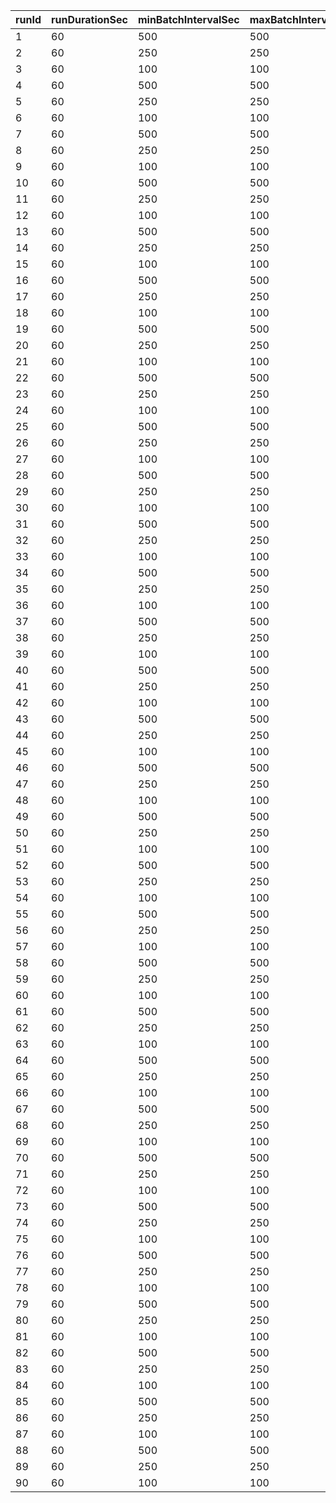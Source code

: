 | runId | runDurationSec | minBatchIntervalSec | maxBatchIntervalSec | producerInstances | producersPerInstance | minMsgSizeKb | maxMsgSizeKb | minBatchSize | maxBatchSize | avgMs   | medianMs | q90ms | q95ms | q99ms | consumedMessages | consumerErrors | producedMessages | producerErrors |
|-------|----------------|---------------------|---------------------|-------------------|----------------------|--------------|--------------|--------------|--------------|---------|----------|-------|-------|-------|------------------|----------------|------------------|----------------|
| 1     | 60             | 500                 | 500                 | 3                 | 1                    | 200          | 200          | 1            | 1            | 44.19   | 36.0     | 57    | 84    | 199   | 339              | 0              | 339              | 0              |
| 2     | 60             | 250                 | 250                 | 3                 | 1                    | 200          | 200          | 1            | 1            | 40.85   | 34.0     | 56    | 74    | 200   | 652              | 0              | 652              | 0              |
| 3     | 60             | 100                 | 100                 | 3                 | 1                    | 200          | 200          | 1            | 1            | 44.8    | 36.0     | 62    | 78    | 230   | 1405             | 0              | 1406             | 0              |
| 4     | 60             | 500                 | 500                 | 3                 | 1                    | 480          | 480          | 1            | 1            | 66.69   | 55.5     | 95    | 140   | 258   | 330              | 0              | 330              | 0              |
| 5     | 60             | 250                 | 250                 | 3                 | 1                    | 480          | 480          | 1            | 1            | 63.5    | 54.5     | 87    | 105   | 297   | 618              | 0              | 619              | 0              |
| 6     | 60             | 100                 | 100                 | 3                 | 1                    | 480          | 480          | 1            | 1            | 76.39   | 65.0     | 119   | 150   | 232   | 1219             | 0              | 1220             | 0              |
| 7     | 60             | 500                 | 500                 | 3                 | 1                    | 200          | 200          | 2            | 2            | 66.4    | 62.0     | 93    | 115   | 238   | 630              | 0              | 630              | 0              |
| 8     | 60             | 250                 | 250                 | 3                 | 1                    | 200          | 200          | 2            | 2            | 64.54   | 62.0     | 86    | 105   | 289   | 1134             | 0              | 1134             | 0              |
| 9     | 60             | 100                 | 100                 | 3                 | 1                    | 200          | 200          | 2            | 2            | 116.0   | 105.0    | 168   | 221   | 388   | 1655             | 0              | 1656             | 0              |
| 10    | 60             | 500                 | 500                 | 3                 | 1                    | 480          | 480          | 2            | 2            | 100.59  | 87.0     | 132   | 164   | 509   | 600              | 0              | 600              | 0              |
| 11    | 60             | 250                 | 250                 | 3                 | 1                    | 480          | 480          | 2            | 2            | 99.22   | 92.0     | 136   | 161   | 266   | 1040             | 0              | 1040             | 0              |
| 12    | 60             | 100                 | 100                 | 3                 | 1                    | 480          | 480          | 2            | 2            | 123.06  | 112.0    | 172   | 213   | 374   | 1658             | 0              | 1658             | 0              |
| 13    | 60             | 500                 | 500                 | 3                 | 1                    | 200          | 200          | 4            | 4            | 113.18  | 106.0    | 161   | 189   | 361   | 1099             | 0              | 1096             | 0              |
| 14    | 60             | 250                 | 250                 | 3                 | 1                    | 200          | 200          | 4            | 4            | 120.31  | 114.0    | 176   | 205   | 364   | 1753             | 0              | 1752             | 0              |
| 15    | 60             | 100                 | 100                 | 3                 | 1                    | 200          | 200          | 4            | 4            | 263.62  | 256.0    | 326   | 356   | 471   | 1775             | 0              | 1776             | 0              |
| 16    | 60             | 500                 | 500                 | 3                 | 1                    | 480          | 480          | 4            | 4            | NaN     | null     | null  | null  | null  | 0                | 0              | 0                | 316            |
| 17    | 60             | 250                 | 250                 | 3                 | 1                    | 480          | 480          | 4            | 4            | NaN     | null     | null  | null  | null  | 0                | 0              | 0                | 563            |
| 18    | 60             | 100                 | 100                 | 3                 | 1                    | 480          | 480          | 4            | 4            | NaN     | null     | null  | null  | null  | 0                | 0              | 0                | 1086           |
| 19    | 60             | 500                 | 500                 | 3                 | 2                    | 200          | 200          | 1            | 1            | 54.27   | 41.0     | 85    | 120   | 354   | 667              | 0              | 667              | 0              |
| 20    | 60             | 250                 | 250                 | 3                 | 2                    | 200          | 200          | 1            | 1            | 46.97   | 37.0     | 67    | 92    | 209   | 1279             | 0              | 1279             | 0              |
| 21    | 60             | 100                 | 100                 | 3                 | 2                    | 200          | 200          | 1            | 1            | 121.5   | 111.0    | 153   | 173   | 346   | 1758             | 0              | 1758             | 0              |
| 22    | 60             | 500                 | 500                 | 3                 | 2                    | 480          | 480          | 1            | 1            | 65.61   | 56.0     | 99    | 129   | 198   | 661              | 0              | 663              | 0              |
| 23    | 60             | 250                 | 250                 | 3                 | 2                    | 480          | 480          | 1            | 1            | 84.49   | 66.0     | 125   | 176   | 496   | 1179             | 0              | 1179             | 0              |
| 24    | 60             | 100                 | 100                 | 3                 | 2                    | 480          | 480          | 1            | 1            | 155.62  | 140.0    | 208   | 273   | 489   | 1625             | 0              | 1627             | 0              |
| 25    | 60             | 500                 | 500                 | 3                 | 2                    | 200          | 200          | 2            | 2            | 75.1    | 66.0     | 107   | 145   | 348   | 1243             | 0              | 1242             | 0              |
| 26    | 60             | 250                 | 250                 | 3                 | 2                    | 200          | 200          | 2            | 2            | 171.56  | 158.0    | 241   | 285   | 402   | 1693             | 0              | 1692             | 0              |
| 27    | 60             | 100                 | 100                 | 3                 | 2                    | 200          | 200          | 2            | 2            | 306.29  | 301.0    | 369   | 416   | 517   | 1756             | 0              | 1756             | 0              |
| 28    | 60             | 500                 | 500                 | 3                 | 2                    | 480          | 480          | 2            | 2            | 119.31  | 98.0     | 173   | 240   | 624   | 1171             | 0              | 1172             | 0              |
| 29    | 60             | 250                 | 250                 | 3                 | 2                    | 480          | 480          | 2            | 2            | 232.77  | 205.0    | 334   | 433   | 653   | 1534             | 0              | 1534             | 0              |
| 30    | 60             | 100                 | 100                 | 3                 | 2                    | 480          | 480          | 2            | 2            | 338.91  | 324.0    | 421   | 459   | 712   | 1663             | 0              | 1664             | 0              |
| 31    | 60             | 500                 | 500                 | 3                 | 2                    | 200          | 200          | 4            | 4            | 281.67  | 266.0    | 374   | 451   | 680   | 1741             | 0              | 1740             | 0              |
| 32    | 60             | 250                 | 250                 | 3                 | 2                    | 200          | 200          | 4            | 4            | 533.85  | 520.5    | 662   | 745   | 950   | 1738             | 0              | 1736             | 0              |
| 33    | 60             | 100                 | 100                 | 3                 | 2                    | 200          | 200          | 4            | 4            | 677.59  | 673.0    | 799   | 848   | 1010  | 1750             | 0              | 1748             | 0              |
| 34    | 60             | 500                 | 500                 | 3                 | 2                    | 480          | 480          | 4            | 4            | NaN     | null     | null  | null  | null  | 0                | 0              | 0                | 629            |
| 35    | 60             | 250                 | 250                 | 3                 | 2                    | 480          | 480          | 4            | 4            | NaN     | null     | null  | null  | null  | 0                | 0              | 0                | 1121           |
| 36    | 60             | 100                 | 100                 | 3                 | 2                    | 480          | 480          | 4            | 4            | NaN     | null     | null  | null  | null  | 0                | 0              | 0                | 2068           |
| 37    | 60             | 500                 | 500                 | 3                 | 4                    | 200          | 200          | 1            | 1            | 54.25   | 40.0     | 79    | 113   | 392   | 1331             | 0              | 1331             | 0              |
| 38    | 60             | 250                 | 250                 | 3                 | 4                    | 200          | 200          | 1            | 1            | 177.85  | 166.0    | 230   | 285   | 386   | 1744             | 0              | 1745             | 0              |
| 39    | 60             | 100                 | 100                 | 3                 | 4                    | 200          | 200          | 1            | 1            | 374.5   | 362.0    | 490   | 577   | 811   | 1584             | 0              | 1584             | 0              |
| 40    | 60             | 500                 | 500                 | 3                 | 4                    | 480          | 480          | 1            | 1            | 93.3    | 69.0     | 154   | 220   | 584   | 1269             | 0              | 1269             | 0              |
| 41    | 60             | 250                 | 250                 | 3                 | 4                    | 480          | 480          | 1            | 1            | 229.91  | 209.0    | 321   | 390   | 591   | 1616             | 0              | 1617             | 0              |
| 42    | 60             | 100                 | 100                 | 3                 | 4                    | 480          | 480          | 1            | 1            | 382.84  | 368.0    | 491   | 579   | 697   | 1600             | 0              | 1600             | 0              |
| 43    | 60             | 500                 | 500                 | 3                 | 4                    | 200          | 200          | 2            | 2            | 340.62  | 319.0    | 453   | 520   | 835   | 1698             | 0              | 1698             | 0              |
| 44    | 60             | 250                 | 250                 | 3                 | 4                    | 200          | 200          | 2            | 2            | 578.89  | 568.0    | 697   | 766   | 904   | 1719             | 0              | 1718             | 0              |
| 45    | 60             | 100                 | 100                 | 3                 | 4                    | 200          | 200          | 2            | 2            | 737.43  | 747.0    | 877   | 920   | 1184  | 1703             | 0              | 1702             | 0              |
| 46    | 60             | 500                 | 500                 | 3                 | 4                    | 480          | 480          | 2            | 2            | 459.31  | 425.0    | 624   | 743   | 1205  | 1522             | 0              | 1522             | 0              |
| 47    | 60             | 250                 | 250                 | 3                 | 4                    | 480          | 480          | 2            | 2            | 685.09  | 648.0    | 909   | 1034  | 1559  | 1554             | 0              | 1554             | 0              |
| 48    | 60             | 100                 | 100                 | 3                 | 4                    | 480          | 480          | 2            | 2            | 814.2   | 808.0    | 1022  | 1100  | 1276  | 1581             | 0              | 1582             | 0              |
| 49    | 60             | 500                 | 500                 | 3                 | 4                    | 200          | 200          | 4            | 4            | 1285.56 | 1310.5   | 1634  | 1754  | 2508  | 1550             | 0              | 1548             | 0              |
| 50    | 60             | 250                 | 250                 | 3                 | 4                    | 200          | 200          | 4            | 4            | 1408.13 | 1429.0   | 1666  | 1749  | 1959  | 1674             | 0              | 1676             | 0              |
| 51    | 60             | 100                 | 100                 | 3                 | 4                    | 200          | 200          | 4            | 4            | 1559.24 | 1544.0   | 1803  | 1905  | 2442  | 1669             | 0              | 1668             | 0              |
| 52    | 60             | 500                 | 500                 | 3                 | 4                    | 480          | 480          | 4            | 4            | NaN     | null     | null  | null  | null  | 0                | 0              | 0                | 1243           |
| 53    | 60             | 250                 | 250                 | 3                 | 4                    | 480          | 480          | 4            | 4            | NaN     | null     | null  | null  | null  | 0                | 0              | 0                | 2187           |
| 54    | 60             | 100                 | 100                 | 3                 | 4                    | 480          | 480          | 4            | 4            | NaN     | null     | null  | null  | null  | 0                | 0              | 0                | 3790           |
| 55    | 60             | 500                 | 500                 | 3                 | 8                    | 200          | 200          | 1            | 1            | 369.32  | 359.0    | 482   | 597   | 815   | 1681             | 0              | 1681             | 0              |
| 56    | 60             | 250                 | 250                 | 3                 | 8                    | 200          | 200          | 1            | 1            | 679.94  | 645.0    | 892   | 1017  | 2065  | 1576             | 0              | 1576             | 0              |
| 57    | 60             | 100                 | 100                 | 3                 | 8                    | 200          | 200          | 1            | 1            | 775.73  | 774.0    | 933   | 1016  | 1313  | 1670             | 0              | 1671             | 0              |
| 58    | 60             | 500                 | 500                 | 3                 | 8                    | 480          | 480          | 1            | 1            | 442.45  | 409.0    | 639   | 687   | 966   | 1576             | 0              | 1577             | 0              |
| 59    | 60             | 250                 | 250                 | 3                 | 8                    | 480          | 480          | 1            | 1            | 858.49  | 825.0    | 1236  | 1534  | 2051  | 1391             | 0              | 1391             | 0              |
| 60    | 60             | 100                 | 100                 | 3                 | 8                    | 480          | 480          | 1            | 1            | 849.5   | 847.0    | 1077  | 1160  | 1338  | 1567             | 0              | 1569             | 0              |
| 61    | 60             | 500                 | 500                 | 3                 | 8                    | 200          | 200          | 2            | 2            | 1200.99 | 1193.0   | 1455  | 1641  | 1798  | 1667             | 0              | 1666             | 0              |
| 62    | 60             | 250                 | 250                 | 3                 | 8                    | 200          | 200          | 2            | 2            | 1473.0  | 1485.0   | 1820  | 1897  | 1989  | 1645             | 0              | 1646             | 0              |
| 63    | 60             | 100                 | 100                 | 3                 | 8                    | 200          | 200          | 2            | 2            | 1645.67 | 1690.0   | 1949  | 2211  | 2489  | 1625             | 0              | 1624             | 0              |
| 64    | 60             | 500                 | 500                 | 3                 | 8                    | 480          | 480          | 2            | 2            | 1336.43 | 1339.0   | 1627  | 1802  | 1922  | 1554             | 0              | 1556             | 0              |
| 65    | 60             | 250                 | 250                 | 3                 | 8                    | 480          | 480          | 2            | 2            | 1603.95 | 1615.0   | 1904  | 1987  | 2132  | 1538             | 0              | 1538             | 0              |
| 66    | 60             | 100                 | 100                 | 3                 | 8                    | 480          | 480          | 2            | 2            | 1849.63 | 1928.0   | 2301  | 2467  | 2649  | 1470             | 0              | 1472             | 0              |
| 67    | 60             | 500                 | 500                 | 3                 | 8                    | 200          | 200          | 4            | 4            | 3008.7  | 3202.5   | 3556  | 3685  | 3870  | 1576             | 0              | 1576             | 0              |
| 68    | 60             | 250                 | 250                 | 3                 | 8                    | 200          | 200          | 4            | 4            | 3231.53 | 3434.0   | 3895  | 3971  | 4242  | 1585             | 0              | 1584             | 0              |
| 69    | 60             | 100                 | 100                 | 3                 | 8                    | 200          | 200          | 4            | 4            | 3599.16 | 3796.0   | 4429  | 4595  | 5080  | 1488             | 0              | 1488             | 0              |
| 70    | 60             | 500                 | 500                 | 3                 | 8                    | 480          | 480          | 4            | 4            | NaN     | null     | null  | null  | null  | 0                | 0              | 0                | 2429           |
| 71    | 60             | 250                 | 250                 | 3                 | 8                    | 480          | 480          | 4            | 4            | NaN     | null     | null  | null  | null  | 0                | 0              | 0                | 3954           |
| 72    | 60             | 100                 | 100                 | 3                 | 8                    | 480          | 480          | 4            | 4            | NaN     | null     | null  | null  | null  | 0                | 0              | 0                | 4174           |
| 73    | 60             | 500                 | 500                 | 3                 | 16                   | 200          | 200          | 1            | 1            | 1265.62 | 1307.0   | 1548  | 1734  | 1905  | 1628             | 0              | 1629             | 0              |
| 74    | 60             | 250                 | 250                 | 3                 | 16                   | 200          | 200          | 1            | 1            | 1517.99 | 1575.0   | 1847  | 1981  | 2086  | 1623             | 0              | 1623             | 0              |
| 75    | 60             | 100                 | 100                 | 3                 | 16                   | 200          | 200          | 1            | 1            | 1677.47 | 1769.0   | 2036  | 2138  | 2324  | 1605             | 0              | 1606             | 0              |
| 76    | 60             | 500                 | 500                 | 3                 | 16                   | 480          | 480          | 1            | 1            | 1571.57 | 1614.5   | 2388  | 2600  | 2752  | 1406             | 0              | 1407             | 0              |
| 77    | 60             | 250                 | 250                 | 3                 | 16                   | 480          | 480          | 1            | 1            | 1750.84 | 1817.0   | 2314  | 2506  | 2799  | 1445             | 0              | 1446             | 0              |
| 78    | 60             | 100                 | 100                 | 3                 | 16                   | 480          | 480          | 1            | 1            | 1782.07 | 1863.0   | 2155  | 2259  | 2413  | 1539             | 0              | 1540             | 0              |
| 79    | 60             | 500                 | 500                 | 3                 | 16                   | 200          | 200          | 2            | 2            | 3450.96 | 3822.0   | 4678  | 4979  | 5205  | 1397             | 0              | 1398             | 0              |
| 80    | 60             | 250                 | 250                 | 3                 | 16                   | 200          | 200          | 2            | 2            | 3298.59 | 3501.0   | 3940  | 4047  | 4261  | 1567             | 0              | 1568             | 0              |
| 81    | 60             | 100                 | 100                 | 3                 | 16                   | 200          | 200          | 2            | 2            | 3486.33 | 3763.0   | 4229  | 4366  | 4549  | 1553             | 0              | 1552             | 0              |
| 82    | 60             | 500                 | 500                 | 3                 | 16                   | 480          | 480          | 2            | 2            | 3218.03 | 3312.0   | 3952  | 4053  | 4182  | 1508             | 0              | 1508             | 0              |
| 83    | 60             | 250                 | 250                 | 3                 | 16                   | 480          | 480          | 2            | 2            | 3651.49 | 3826.0   | 4421  | 4525  | 5238  | 1435             | 0              | 1436             | 0              |
| 84    | 60             | 100                 | 100                 | 3                 | 16                   | 480          | 480          | 2            | 2            | 3665.96 | 3823.0   | 4292  | 4459  | 4635  | 1483             | 0              | 1484             | 0              |
| 85    | 60             | 500                 | 500                 | 3                 | 16                   | 200          | 200          | 4            | 4            | 6721.03 | 7486.0   | 8112  | 8402  | 8695  | 1475             | 0              | 1472             | 0              |
| 86    | 60             | 250                 | 250                 | 3                 | 16                   | 200          | 200          | 4            | 4            | 7366.25 | 8000.5   | 9303  | 9601  | 9905  | 1402             | 0              | 1404             | 0              |
| 87    | 60             | 100                 | 100                 | 3                 | 16                   | 200          | 200          | 4            | 4            | 7357.35 | 8339.0   | 8978  | 9105  | 9259  | 1430             | 0              | 1428             | 0              |
| 88    | 60             | 500                 | 500                 | 3                 | 16                   | 480          | 480          | 4            | 4            | NaN     | null     | null  | null  | null  | 0                | 0              | 0                | 4112           |
| 89    | 60             | 250                 | 250                 | 3                 | 16                   | 480          | 480          | 4            | 4            | NaN     | null     | null  | null  | null  | 0                | 0              | 0                | 4127           |
| 90    | 60             | 100                 | 100                 | 3                 | 16                   | 480          | 480          | 4            | 4            | NaN     | null     | null  | null  | null  | 0                | 0              | 0                | 4224           |
